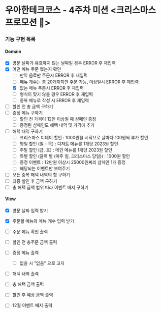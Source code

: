 # 우아한테크코스 - 4주차 미션 <크리스마스 프로모션 🎄>

### 기능 구현 목록

#### Domain

- [x] 방문 날짜가 유효하지 않는 날짜일 경우 ERROR 후 재입력
- [x] 어떤 메뉴 주문 했는지 확인
  - [ ] 만약 음료만 주문시 ERROR 후 재입력
  - [ ] 메뉴 개수는 총 20개까지만 주문 가능, 이상일시 ERROR 후 재입력
  - [x] 없는 메뉴 주문시 ERROR 후 재입력
  - [ ] 형식이 맞지 않을 경우 ERROR 후 재입력
  - [ ] 중복 메뉴로 작성 시 ERROR 후 재입력
- [ ] 할인 전 총 금액 구하기
- [ ] 증정 메뉴 구하기
  - [ ] 할인 전 가격이 12만 이상일 때 샴페인 증정
  - [ ] 증정된 샴페인도 해택 내역 및 가격에 추가
- [ ] 해택 내역 구하기
  - [ ] 크리스마스 디데이 할인 : 1000원을 시작으로 날마다 100원씩 추가 할인
  - [ ] 평일 할인 (일 - 목) : 디저트 메뉴를 1개당 2023원 할인
  - [ ] 주말 할인 (금, 토) : 메인 메뉴를 1개당 2023원 할인
  - [ ] 특별 할인 (달력 별 (매주 일, 크리스마스 당일)) : 1000원 할인
  - [ ] 증정 이벤트 : 12만원 이상시 25000원짜리 샴페인 1개 증정
  - [ ] 해당되는 이벤트만 보여주기
- [ ] 모든 중복 해택 내역의 합 구하기
- [ ] 최종 할인 후 금액 구하기
- [ ] 총 해택 금액 범위 따라 이벤트 배지 구하기

#### View

- [x] 방문 날짜 입력 받기
- [x] 주문할 메뉴와 메뉴 개수 입력 받기

- [ ] 주문 메뉴 확인 출력
- [ ] 할인 전 총주문 금액 출력
- [ ] 증정 메뉴 출력
  - [ ] 없을 시 "없음" 으로 고지
- [ ] 해택 내역 출력
- [ ] 총 해택 금액 출력
- [ ] 할인 후 예상 금액 출력
- [ ] 12월 이벤트 배지 출력
